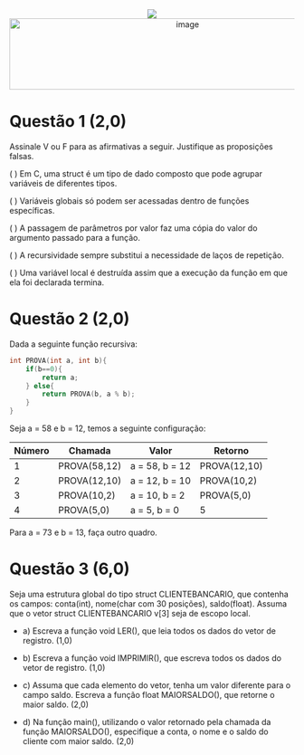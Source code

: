 <div align="center">
  <img src="https://capsule-render.vercel.app/api?type=waving&color=790b11" />
  <img width="614" height="126" alt="image" src="https://github.com/user-attachments/assets/085d50a9-b5e6-4320-b684-b17dfc82944a" />

</div>

# Questão 1 (2,0)
Assinale V ou F para as afirmativas a seguir. Justifique as proposições falsas.


( ) Em C, uma struct é um tipo de dado composto que pode agrupar variáveis de diferentes tipos.


( ) Variáveis globais só podem ser acessadas dentro de funções específicas.


( ) A passagem de parâmetros por valor faz uma cópia do valor do argumento passado para a função.


( ) A recursividade sempre substitui a necessidade de laços de repetição.


( ) Uma variável local é destruída assim que a execução da função em que ela foi declarada termina.




# Questão 2 (2,0)
Dada a seguinte função recursiva:
```C
int PROVA(int a, int b){
    if(b==0){
        return a;
    } else{
        return PROVA(b, a % b);
    }
}
```
Seja a = 58 e b = 12, temos a seguinte configuração:

| Número | Chamada | Valor | Retorno |
| ------ | ------- | ----- | ------- |
| 1 | PROVA(58,12) | a = 58, b = 12 | PROVA(12,10) |
| 2 | PROVA(12,10) | a = 12, b = 10 | PROVA(10,2) |
| 3 | PROVA(10,2) | a = 10, b = 2 | PROVA(5,0) |
| 4 | PROVA(5,0) | a = 5, b = 0 | 5 |

Para a = 73 e b = 13, faça outro quadro.

# Questão 3 (6,0)
Seja uma estrutura global do tipo struct CLIENTEBANCARIO, que contenha os campos: conta(int), nome(char com 30 posições), saldo(float). Assuma que o vetor struct CLIENTEBANCARIO v[3] seja de escopo local.
- a) Escreva a função void LER(), que leia todos os dados do vetor de registro. (1,0)
  
- b) Escreva a função void IMPRIMIR(), que escreva todos os dados do vetor de registro. (1,0)

- c) Assuma que cada elemento do vetor, tenha um valor diferente para o campo saldo. Escreva a função float MAIORSALDO(), que retorne o maior saldo. (2,0)
  
- d) Na função main(), utilizando o valor retornado pela chamada da função MAIORSALDO(), especifique a conta, o nome e o saldo do cliente com maior saldo. (2,0)
